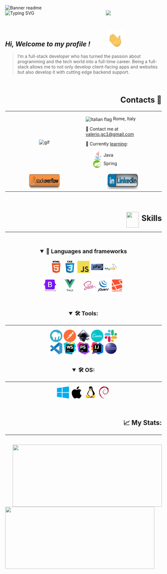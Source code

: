 



<img srcset="assets/gifs/banner-sm.gif 853w, assets/gifs/banner.gif 1280w" sizes="(max-width: 600px) 853px, 1280px" src="assets/gifs/banner.gif" alt="Banner readme" />

  

<div align="center" >
    <img align=left src="https://readme-typing-svg.demolab.com?font=Fira+Code&weight=600&size=25&duration=4500&pause=1000&color=3760F7&background=FFFFFF00&center=true&vCenter=true&lines=%F0%9F%96%A5%EF%B8%8F++PC+Hardware+Enthusiast" alt="Typing SVG" />
    <span align="right">    
        <img  align="right" width="180" src="https://komarev.com/ghpvc/?username=ValerioGc&&style=plastic"  /> 
    </span>
</div>
 
 
<br/>  
<br/>  


##  ***Hi, Welcome to my profile !***  <img  style="padding: 0 50px" valign=center width="55px" src="assets/gifs/waving.gif"/>
  > I’m a full-stack developer who has turned the passion about programming and the tech world into a full-time career. Being a full-stack allows me to not only develop client-facing apps and websites but also develop it with cutting edge backend support.

<br/>  


<h2 align="right" style="font-size:25px;font-weight:bold">Contacts 📡</h2>   
<table align="center" width="100%">
    <tr>
        <td valign="center" width="50%">
            <div align="center">
                <img height= "100%" valign="center" align="center" src="assets/gifs/whereIsTheCode.gif" alt="gif" />
            </div>  
        </td>
        <td valign="center" width="50%">
            <p>
                <img src=https://upload.wikimedia.org/wikipedia/commons/0/03/Flag_of_Italy.svg alt="Italian flag" align="center" width="18" height="18" />  Rome, Italy
            </p>
            <p>
                📧 Contact me at <a href="mailto:valerio.gc1@gmail.com"> valerio.gc1@gmail.com </a>
            </p>
            <p>
                📖 Currently <ins>learning</ins>:
            </p>
            <ul style="list-style:none">
                <li>
                    <img align="center" src="assets/skills&tools/skills/java.svg"  alt="Java" width="30px" /> <span>Java</span> 
                </li>
              <li>
                    <img align="center" src="assets/skills&tools/frameworks/spring.svg"  alt="Spring" width="25px" /> <span style="padding: 0 5px"> Spring</span> 
                </li>
            </ul>
        </td>
    </tr>
    <tr align="center">
        <td width="50%">
            <a href="https://stackoverflow.com/users/Valerio Genco" target="_blank">
                <img src="assets/badges/stack-simple.svg" alt="stackoverflow" width="100px" height="50px" />
            </a> 
        </td>
        <td width="50%">
            <a href="https://linkedin.com/in/valerio-genco" target="_blank">
                <img src="assets/badges/linkedin-text.svg" width="100px"  height="50px" />
            </a> 
        </td>
    </tr>
</table>  
        

<br/>  
<br/>  
<br/>  

<div align="right">
    <img align="center" src="https://raw.githubusercontent.com/rahulbanerjee26/githubProfileReadmeGenerator/main/gifs/code.gif" width="40px" height="50px">
    <span style="font-size:25px;font-weight:bold;padding-left:5px">Skills</span>
</div>

 ----
 
<br/>

<details open align="center">
   <summary align="center"  style="font-size:18px;margin:20px"><strong> 🧱 Languages and frameworks</strong></summary>
    <div align="center">
        <span>
            <img width="40px" valign="center" align="center" src="assets/skills&tools/skills/html-text.svg"  alt="HTML5" />  
        </span>
        <span>
            <img width="40px" valign="center" align="center"  src="assets/skills&tools/skills/css-text.svg" alt="CSS3"  />
        </span>
        <span>
            <img width="40px" valign="center" align="center" src="assets/skills&tools/skills/javascript.svg"  alt="JavaScript" />	
        </span>
        <span>
            <img width="40px" valign="center" align="center"  align="center" src="assets/skills&tools/skills/php.svg" alt="PHP 8" />
        </span>
        <span>
            <img width="40px" valign="center" align="center" src="assets/skills&tools/skills/mysql.svg"  alt="MySQL" />
        </span>
    </div>
    <div>
        <span>
            <img width="40px" valign="center" align="center" src="assets/skills&tools/frameworks/bootstrap-text.svg" alt="bootstrap" />
        </span>
        <span>
            <img src="assets/skills&tools/frameworks/vue-text.svg" style="padding:20px" width="40px" valign="center" align="center"  alt="Vue Js" />
        </span>
        <span>
            <img width="40px" valign="center" align="center"  src="assets/skills&tools/frameworks/sass.svg" alt="sass" />
        </span>
        <span>
            <img width="40px" valign="center" align="center" src="assets/skills&tools/frameworks/jquery-text.svg" alt="JQuery" />
        </span>
        <span>
            <img width="40px" valign="center" align="center" src="assets/skills&tools/frameworks/laravel-text.svg" alt="Laravel" />
        </span>
    </div>
</details>

<br/>

<details open>
<hr/>
    <summary align="center" style="font-size:18px;margin:20px 0"><strong>🛠️ Tools: </strong></></summary>
    <div align="center">
        <div align="center">
            <img width="40px" valign="center" align="center" src="assets/skills&tools/tools/mamp.svg" alt="mamp" />
            <img width="40px" valign="center" align="center" src="assets/skills&tools/tools/postman.svg" alt="postman" />
            <img width="40px" valign="center" align="center" src="assets/skills&tools/tools/inkscape.svg" alt="inkscape" />
            <img width="40px" valign="center" align="center" src="assets/skills&tools/tools/canva.svg" alt="canva" />
            <img width="40px" valign="center" align="center" src="assets/skills&tools/tools/slack1.svg" alt="slack" />                
        </div>
        <div>
            <span>
                <img width="40px" valign="center" align="center" src="assets/skills&tools/tools/vscode.svg" alt="VSCode" />
            </span>
            <span>
                <img width="40px" valign="center" align="center" src="assets/skills&tools/tools/webStorm.svg" alt="WebStorm" />
            </span>
            <span>
                <img width="40px" valign="center" align="center" src="assets/skills&tools/tools/phpStorm.svg" alt="phpStorm" />
            </span>
            <span>
                <img width="40px" valign="center" align="center" src="assets/skills&tools/tools/IntelliJ.svg" alt="IntelliJ Idea" />
            </span>
            <span>
                <img width="40px" valign="center" align="center" src="assets/skills&tools/tools/eclipse.svg" alt="eclipse" />
            </span>
        </div>
    </div>
</details>

<br/>   

<details open>
    <hr/>
    <summary align="center"  style="font-size:18px;margin:20px 0"><strong>🛠️ OS: </summary></strong>
        <div align=center>
                <span>
                    <img width="40px" valign="center" align="center" src="assets/skills&tools/os/windows.svg" alt="windows" />
                </span>
                <span>
                    <img width="40px" valign="center" align="center" src="assets/skills&tools/os/apple.svg" alt="macos" />
                </span>
                <span>
                    <img width="40px" valign="center" align="center" src="assets/skills&tools/os/linux.svg" alt="linux" />
                </span>
                <span>
                    <img width="40px" valign="center" align="center" src="assets/skills&tools/os/debian.svg" alt="debian" />
                </span>
        </div>
</details>

<br/>  
<br/>  



<h2 align="right">📈 My Stats:</h2>

----

<br/>   


<div width=100% align="center">
  <picture>
  <source srcset="https://github-readme-stats.vercel.app/api?username=ValerioGc&show_icons=true&count_private=true&theme=highcontrast" media="(prefers-color-scheme: dark)"  />
  <source srcset="https://github-readme-stats.vercel.app/api?ValerioGc=ValerioGc&show_icons=true&count_private=truetheme=highcontrast" media="(prefers-color-scheme: light), (prefers-color-scheme: no-preference)"  />
  <img valign="center" align="right" width="480px" height="200px" src="https://github-readme-stats.vercel.app/api?username=ValerioGc&show_icons=true&count_private=true&include_all_commits=truetheme=highcontrast" />
  </picture>
<!-- Profile Stats -->
<br/>
  <picture>
    <source 
      srcset="https://github-readme-stats.vercel.app/api/top-langs/?username=ValerioGc&layout=compact&theme=highcontrast" (prefers-color-scheme: dark) />
    <source
      srcset="https://github-readme-stats.vercel.app/api/top-langs/?username=ValerioGc&theme=highcontrast"
      media="(prefers-color-scheme: light), (prefers-color-scheme: no-preference)"/>
    <img valign=center align="left" width="480px" height="200px" src="https://github-readme-stats.vercel.app/api/top-langs/?username=ValerioGc&theme=highcontrast" />
  </picture>
</div>
